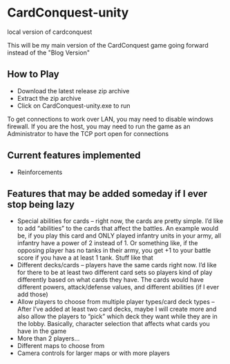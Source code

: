 # CardConquest-unity
local version of cardconquest

This will be my main version of the CardConquest game going forward instead of the "Blog Version"

## How to Play
* Download the latest release zip archive
* Extract the zip archive
* Click on CardConquest-unity.exe to run

To get connections to work over LAN, you may need to disable windows firewall. If you are the host, you may need to run the game as an Administrator to have the TCP port open for connections

## Current features implemented
* Reinforcements

## Features that may be added someday if I ever stop being lazy
* Special abilities for cards – right now, the cards are pretty simple. I’d like to add “abilities” to the cards that affect the battles. An example would be, if you play this card and ONLY played infantry units in your army, all infantry have a power of 2 instead of 1. Or something like, if the opposing player has no tanks in their army, you get +1 to your battle score if you have a at least 1 tank. Stuff like that
* Different decks/cards – players have the same cards right now. I’d like for there to be at least two different card sets so players kind of play differently based on what cards they have. The cards would have different powers, attack/defense values, and different abilities (if I ever add those)
* Allow players to choose from multiple player types/card deck types – After I’ve added at least two card decks, maybe I will create more and also allow the players to “pick” which deck they want while they are in the lobby. Basically, character selection that affects what cards you have in the game
* More than 2 players…
* Different maps to choose from
* Camera controls for larger maps or with more players
